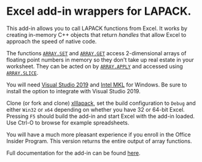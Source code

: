 # Excel add-in wrappers for LAPACK.

This add-in allows you to call LAPACK functions from Excel.
It works by creating in-memory C++ objects that return _handles_
that allow Excel to approach the speed of native code.

The functions [`ARRAY.SET`](https://keithalewis.github.io/xlllapack/html/10D065B4-0000-0000-0000-000000000000.htm)
and [`ARRAY.GET`](https://keithalewis.github.io/xlllapack/html/3BE47A40-0000-0000-0000-000000000000.htm)
access 2-dimensional arrays
of floating point numbers in memory so they don't take up real estate
in your worksheet. They can be acted on by [`ARRAY.APPLY`](https://keithalewis.github.io/xlllapack/html/71E97900-0000-0000-0000-000000000000.htm) and accessed
using [`ARRAY.SLICE`](https://keithalewis.github.io/xlllapack/html/37806B6A-0000-0000-0000-000000000000.htm).

You will need [Visual Studio 2019](https://visualstudio.microsoft.com/vs/)
and [Intel MKL](https://software.intel.com/en-us/mkl) for Windows. Be sure
to install the option to integrate with Visual Studio 2019.

Clone (or fork and clone) [xlllapack](https://github.com/keithalewis/xlllapack),
set the build configuration to `Debug` and either `Win32` or `x64` depending
on whether you have 32 or 64-bit Excel. Pressing `F5` should build the
add-in and start Excel with the add-in loaded. Use Ctrl-O to browse for example
spreadsheets.

You will have a much more pleasant experience if you enroll in the Office Insider Program.
This version returns the entire output of array functions.

Full documentation for the add-in can be found [here](https://keithalewis.github.io/xlllapack/).
